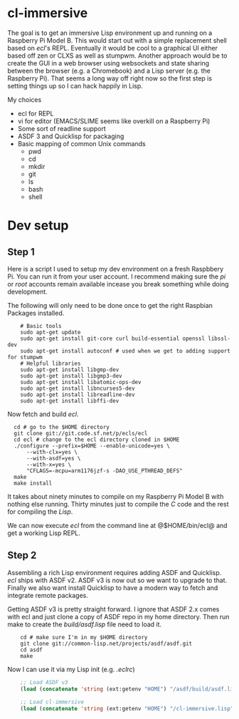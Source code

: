cl-immersive
============

The goal is to get an immersive Lisp environment up and running on a Raspberry Pi Model B.
This would start out with a simple replacement shell based on _ecl_'s REPL.  Eventually
it would be cool to a graphical UI either based off zen or CLXS as well as stumpwm. Another
approach would be to create the GUI in a web browser using websockets and state sharing between
the browser (e.g. a Chromebook) and a Lisp server (e.g. the Raspberry Pi). That seems a long
way off right now so the first step is setting things up so I can hack happily in Lisp.

My choices

+ ecl for REPL
+ vi for editor (EMACS/SLIME seems like overkill on a Raspberry Pi)
+ Some sort of readline support
+ ASDF 3 and Quicklisp for packaging
+ Basic mapping of common Unix commands
    - pwd
    - cd
    - mkdir
    - git
    - ls
    - bash
    - shell


# Dev setup

## Step 1

Here is a script I used to setup my dev environment on a fresh Raspbbery Pi. You can
run it from your user account. I recommend making sure the *pi* or *root* accounts remain
available incease you break something while doing development.

The following will only need to be done once to get the right Raspbian Packages installed.

```shell
    # Basic tools
    sudo apt-get update
    sudo apt-get install git-core curl build-essential openssl libssl-dev
    sudo apt-get install autoconf # used when we get to adding support for stumpwm
    # Helpful libraries
    sudo apt-get install libgmp-dev
    sudo apt-get install libgmp3-dev
    sudo apt-get install libatomic-ops-dev
    sudo apt-get install libncurses5-dev
    sudo apt-get install libreadline-dev
    sudo apt-get install libffi-dev
```

Now fetch and build _ecl_.


```shell
  cd # go to the $HOME directory
  git clone git://git.code.sf.net/p/ecls/ecl
  cd ecl # change to the ecl directory cloned in $HOME
  ./configure --prefix=$HOME --enable-unicode=yes \
      --with-clx=yes \
      --with-asdf=yes \
      --with-x=yes \
      "CFLAGS=-mcpu=arm1176jzf-s -DAO_USE_PTHREAD_DEFS"
  make
  make install
```


It takes about ninety minutes to compile on my Raspberry Pi Model B with nothing else
running.  Thirty minutes just to compile the *C* code and the rest for compiling
the *Lisp*.

We can now execute _ecl_ from the command line at @$HOME/bin/ecl@ and 
get a working Lisp REPL.

## Step 2

Assembling a rich Lisp environment requires adding ASDF and Quicklisp. _ecl_ ships
with ASDF v2. ASDF v3 is now out so we want to upgrade to that. Finally we also
want install Quicklisp to have a modern way to fetch and integrate remote packages.

Getting ASDF v3 is pretty straight forward.  I ignore that ASDF 2.x comes with ecl and just
clone a copy of ASDF repo in my home directory. Then run make to create the *build/asdf.lisp*
file need to load it.

```shell
    cd # make sure I'm in my $HOME directory
    git clone git://common-lisp.net/projects/asdf/asdf.git
    cd asdf
    make
```

Now I can use it via my Lisp init (e.g. *.eclrc*)

```lisp
    ;; Load ASDF v3
    (load (concatenate 'string (ext:getenv "HOME") "/asdf/build/asdf.lisp"))
    
    ;; Load cl-immersive
    (load (concatenate 'string (ext:getenv "HOME") "/cl-immersive.lisp"))
    
```
